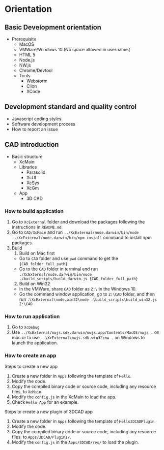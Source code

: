 # Orientation

## Basic Development orientation

* Prerequisite
  * MacOS
  * VMWare/Windows 10 (No space allowed in username.)
  * HTML 5
  * Node.js
  * NW.js
  * Chrome/Devtool
  * Tools
    * Webstorm
    * Clion
    * XCode

## Development standard and quality control

* Javascript coding styles
* Software development process
* How to report an issue
  
## CAD introduction

* Basic structure
  * XcMain
  * Libraries  
    * Parasolid
    * XcUI
    * XcSys
    * XcGm
  * App
    * 3D CAD

### How to build application
1. Go to `XcExternal` folder and download the packages following the instructions in `README.md`.
2. Go to `CAD/XcMain` and run `../XcExternal/node.darwin/bin/node ../XcExternal/node.darwin/bin/npm install` command to install npm packages.
3. Build
   1. Build on Mac first 
     * Go to `CAD` folder and use `pwd` command to get the `{CAD_folder_full_path}`
     * Go to the `CAD` folder in terminal and run `./XcExternal/node.darwin/bin/node ./build_scripts/build_darwin.js {CAD_folder_full_path}`
   2. Build on Win32
     * In the VMWare, share `CAD` folder as `Z:\` in the Windows 10.
     * Go the command window application, go to `Z:\CAD` folder, and then run `.\XcExternal\node.win32\node .\build_scripts\build_win32.js Z:\CAD`

### How to run application

1. Go to `XcDebug`
2. Use `../XcExternal/nwjs.sdk.darwin/nwjs.app/Contents/MacOS/nwjs .` on mac or to use `..\XcExternal\nwjs.sdk.win32\nw .` on Windows to launch the application.

### How to create an app

Steps to create a new app

1. Create a new folder in `Apps` following the template of `Hello`.
2. Modify the code.
3. Copy the compiled binary code or source code, including any resource files, to `XcMain`.
4. Modify the `config.js` in the XcMain to load the app.
5. Check `Hello App` for an example.

Steps to create a new plugin of 3DCAD app

1. Create a new folder in `Apps` following the template of `Hello3DCADPlugin`.
2. Modify the code.
3. Copy the compiled binary code or source code, including any resource files, to `Apps/3DCAD/Plugins/`.
4. Modify the `config.js` in the `Apps/3DCAD/res/` to load the plugin.
